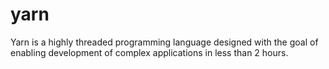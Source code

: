 yarn
====

Yarn is a highly threaded programming language designed with the goal of enabling development of complex applications in less than 2 hours.

